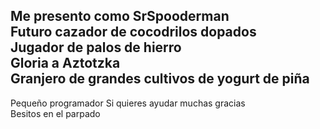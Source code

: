 Me presento como SrSpooderman   
Futuro cazador de cocodrilos dopados   
Jugador de palos de hierro   
Gloria a Aztotzka   
Granjero de grandes cultivos de **yogurt de piña**   
----------------------------------------------
Pequeño programador 
Si quieres ayudar muchas gracias  
Besitos en el parpado   
